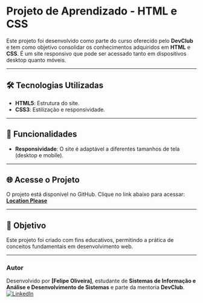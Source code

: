 # Projeto de Aprendizado - HTML e CSS

Este projeto foi desenvolvido como parte do curso oferecido pelo **DevClub** e tem como objetivo consolidar os conhecimentos adquiridos em **HTML** e **CSS**. É um site responsivo que pode ser acessado tanto em dispositivos desktop quanto móveis.

---

## 🛠️ Tecnologias Utilizadas

- **HTML5**: Estrutura do site.  
- **CSS3**: Estilização e responsividade.

---

## 📱 Funcionalidades

- **Responsividade**: O site é adaptável a diferentes tamanhos de tela (desktop e mobile).  

---

## 🌐 Acesse o Projeto

O projeto está disponível no GitHub. Clique no link abaixo para acessar:  
[**Location Please**](https://github.com/felipeoliveiracode/location-please)

---

## 📌 Objetivo

Este projeto foi criado com fins educativos, permitindo a prática de conceitos fundamentais em desenvolvimento web.

---

### Autor  

Desenvolvido por **[Felipe Oliveira]**, estudante de **Sistemas de Informação e Análise e Desenvolvimento de Sistemas** e parte da mentoria **DevClub**.  
[![LinkedIn](https://img.shields.io/badge/-LinkedIn-blue?logo=linkedin&logoColor=white&style=flat-square)](https://www.linkedin.com/in/felipeoliveiracode/)  
